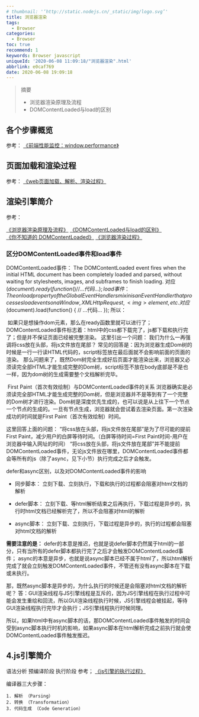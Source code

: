 ```yaml
---
# thumbnail: '‘http://static.nodejs.cn/_static/img/logo.svg’'
title: 浏览器渲染
tags:
  - Browser
categories:
  - Browser
toc: true
recommend: 1
keywords: Browser javascript
uniqueId: '2020-06-08 11:09:18/"浏览器渲染".html'
abbrlink: e0caf769
date: 2020-06-08 19:09:18
---
```


> 摘要
> + 浏览器渲染原理及流程
> + DOMContentLoaded与load的区别
> <!-- more -->



## 各个步骤概览

参考：
[《前端性能监控：window.performance》](https://www.cnblogs.com/libin-1/p/6501951.html)

## 页面加载和渲染过程

参考：
[《web页面加载、解析、渲染过程》](https://www.cnblogs.com/CandyManPing/p/6635008.html)

## 渲染引擎简介

参考：

[《浏览器渲染原理及流程》](https://segmentfault.com/a/1190000019072231?utm_medium=referral&utm_source=tuicool)
[《DOMContentLoaded与load的区别》](https://www.cnblogs.com/caizhenbo/p/6679478.html)	
[《你不知道的 DOMContentLoaded》](https://zhuanlan.zhihu.com/p/25876048)
[《浏览器渲染过程》](https://heyingye.github.io/2018/03/13/浏览器渲染过程/)

### 区分DOMContentLoaded事件和load事件

DOMContentLoaded事件：
	The DOMContentLoaded event fires when the initial HTML document has been completely loaded and parsed, without waiting for stylesheets, images, and subframes to finish loading.
对应$(document).ready(function() { // …代码… });
load事件：
	The onload property of the GlobalEventHandlers mixin is an EventHandler that processes load events on a Window, XMLHttpRequest, <img> element, etc.
对应$(document).load(function() { // …代码… });
所以：

​	如果只是想操作dom元素，那么在ready函数里就可以进行了；
DOMContentLoaded事件标志着：html中的css都下载完了，js都下载和执行完了；但是并不保证页面已经被完整渲染。
这里引出一个问题：
我们为什么一再强调将css放在头部，将js文件放在尾部？
常见的回答是：因为浏览器生成Dom树的时候是一行一行读HTML代码的，script标签放在最后面就不会影响前面的页面的渲染。
那么问题来了，既然Dom树完全生成好后页面才能渲染出来，浏览器又必须读完全部HTML才能生成完整的Dom树，script标签不放在body底部是不是也一样，因为dom树的生成需要整个文档解析完毕。

​	First Paint（首次有效绘制）与DOMContentLoaded事件的关系
浏览器确实是必须读完全部HTML才能生成完整的Dom树，但是浏览器并不是等到有了一个完整的Dom树才进行渲染。Dom树是深度优先生成的，也可以说是从上往下一个节点一个节点的生成的。一旦有节点生成，浏览器就会尝试着去渲染页面。第一次渲染成功的时间就是First Paint（首次有效绘制）时间。

这里回答上面的问题：
“将css放在头部，将js文件放在尾部”是为了尽可能的提前First Paint，减少用户的白屏等待时间。（白屏等待时间=First Paint时间-用户在浏览器中输入网址的时间）
“将css放在头部，将js文件放在尾部”并不能提前DOMContentLoaded事件，无论js文件放在哪里，DOMContentLoaded事件都会等所有的js（除了async，见下小节）执行完成之后才会触发。

defer和async区别，以及对DOMContentLoaded事件的影响

+ 同步脚本：
  	立刻下载、立刻执行，下载和执行的过程都会阻塞对html文档的解析

+ defer脚本：
  	立刻下载、等html解析结束之后再执行，下载过程是异步的，执行时html文档已经解析完了，所以不会阻塞对html的解析

+ async脚本：
  	立刻下载、立刻执行，下载过程是异步的，执行的过程都会阻塞对html文档的解析

**需要注意的是：**
	defer的本意是推迟，也就是说defer脚本仍然属于html的一部分，只有当所有的defer脚本都执行完了之后才会触发DOMContentLoaded事件；
	async的本意是异步，也就是说async脚本已经不属于html了，所以html解析完成了就会立刻触发DOMContentLoaded事件，不管还有没有async脚本在下载或未执行。

那，既然async脚本是异步的，为什么执行的时候还是会阻塞对html文档的解析呢？
答：GUI渲染线程与JS引擎线程是互斥的，因为JS引擎线程在执行过程中可能会发生重绘和回流，所以GUI渲染线程执行时候，JS引擎线程会被挂起，等待GUI渲染线程执行完毕才会执行；JS引擎线程执行时候同理。

所以，如果html中有async脚本的话，那DOMContentLoaded事件触发的时间会受到async脚本执行时机的影响，如果async脚本在html解析完成之前执行就会使DOMContentLoaded事件触发推迟。



## 4.js引擎简介

语法分析
预编译阶段
执行阶段
参考；
[《js引擎的执行过程》](https://heyingye.github.io/2018/03/19/js引擎的执行过程（一）/)

编译器三大步骤：

 	1. 解析 （Parsing）
 	2. 转换 （Transformation）
 	3. 代码生成 （Code Generation）